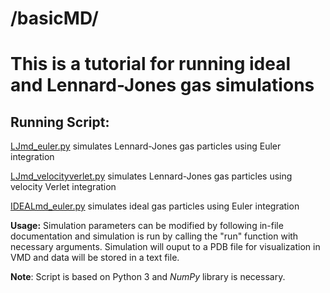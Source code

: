 # /basicMD/
# This is a tutorial for running ideal and Lennard-Jones gas simulations

## Running Script:
   [LJmd_euler.py](https://github.com/nAmnesiac/py_basicMD/blob/main/basicMD/LJmd_euler.py) simulates Lennard-Jones gas particles using Euler integration

   [LJmd_velocityverlet.py](https://github.com/nAmnesiac/py_basicMD/blob/main/basicMD/LJmd_velocityverlet.py) simulates Lennard-Jones gas particles using velocity Verlet integration

   [IDEALmd_euler.py](https://github.com/nAmnesiac/py_basicMD/blob/main/basicMD/IDEALmd_euler.py) simulates ideal gas particles using Euler integration

   **Usage:** Simulation parameters can be modified by following in-file documentation and simulation is run by calling the "run" function with necessary arguments. Simulation will ouput to a PDB file for visualization in VMD and data will be stored in a text file.  

   **Note**: Script is based on Python 3 and *NumPy* library is necessary.
